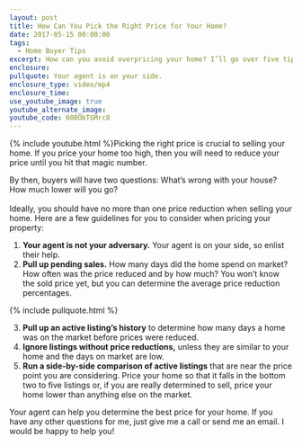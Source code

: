 ```yaml
---
layout: post
title: How Can You Pick the Right Price for Your Home?
date: 2017-05-15 00:00:00
tags:
  - Home Buyer Tips
excerpt: How can you avoid overpricing your home? I’ll go over five tips to help you find the right price today.
enclosure:
pullquote: Your agent is on your side.
enclosure_type: video/mp4
enclosure_time:
use_youtube_image: true
youtube_alternate_image:
youtube_code: 608ObTGMrc8
---
```



{% include youtube.html %}Picking the right price is crucial to selling your home. If you price your home too high, then you will need to reduce your price until you hit that magic number.

By then, buyers will have two questions: What’s wrong with your house? How much lower will you go?
<br>
<br>Ideally, you should have no more than one price reduction when selling your home. Here are a few guidelines for you to consider when pricing your property:

1. **Your agent is not your adversary.** Your agent is on your side, so enlist their help.
2. **Pull up pending sales.** How many days did the home spend on market? How often was the price reduced and by how much? You won’t know the sold price yet, but you can determine the average price reduction percentages.

{% include pullquote.html %}

3. **Pull up an active listing’s history** to determine how many days a home was on the market before prices were reduced.
4. **Ignore listings without price reductions,** unless they are similar to your home and the days on market are low. &nbsp;
5. **Run a side-by-side comparison of active listings** that are near the price point you are considering. Price your home so that it falls in the bottom two to five listings or, if you are really determined to sell, price your home lower than anything else on the market.

Your agent can help you determine the best price for your home. If you have any other questions for me, just give me a call or send me an email. I would be happy to help you!